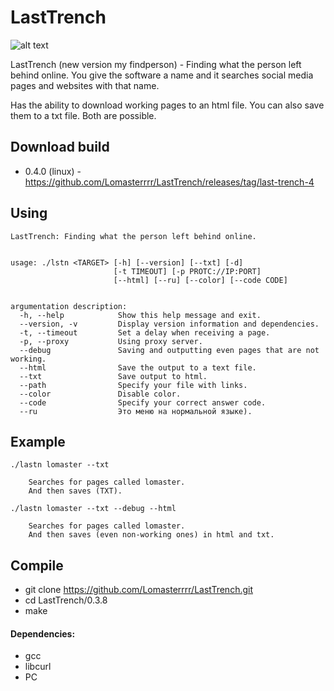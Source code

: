 # LastTrench
![alt text](https://i.imgur.com/DVA2JF2.png)


LastTrench (new version my findperson) - Finding what the person left behind online.
You give the software a name and it searches social media pages and websites with that name.

Has the ability to download working pages to an html file.
You can also save them to a txt file.
Both are possible.

## Download build
- 0.4.0 (linux) - https://github.com/Lomasterrrr/LastTrench/releases/tag/last-trench-4

## Using
```
LastTrench: Finding what the person left behind online.


usage: ./lstn <TARGET> [-h] [--version] [--txt] [-d]
                       [-t TIMEOUT] [-p PROTC://IP:PORT]
                       [--html] [--ru] [--color] [--code CODE]


argumentation description:
  -h, --help            Show this help message and exit.
  --version, -v         Display version information and dependencies.
  -t, --timeout         Set a delay when receiving a page.
  -p, --proxy           Using proxy server.
  --debug               Saving and outputting even pages that are not working.
  --html                Save the output to a text file.
  --txt                 Save output to html.
  --path                Specify your file with links.
  --color               Disable color.
  --code                Specify your correct answer code.
  --ru                  Это меню на нормальной языке).

```

## Example
```
./lastn lomaster --txt

    Searches for pages called lomaster.
    And then saves (TXT).
    
./lastn lomaster --txt --debug --html

    Searches for pages called lomaster.
    And then saves (even non-working ones) in html and txt.
```

## Compile
- git clone https://github.com/Lomasterrrr/LastTrench.git
- cd LastTrench/0.3.8
- make

#### Dependencies:
- gcc
- libcurl
- PC
